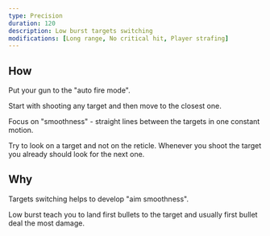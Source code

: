 ```yaml
---
type: Precision
duration: 120
description: Low burst targets switching
modifications: [Long range, No critical hit, Player strafing]
---
```


## How

Put your gun to the "auto fire mode".

Start with shooting any target and then move to the closest one.

Focus on "smoothness" - straight lines between the targets in one constant motion.

Try to look on a target and not on the reticle. Whenever you shoot the target you already should look for the next one.

## Why

Targets switching helps to develop "aim smoothness".

Low burst teach you to land first bullets to the target and usually first bullet deal the most damage.
